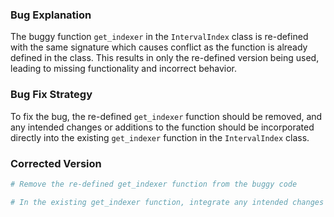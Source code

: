 ### Bug Explanation
The buggy function `get_indexer` in the `IntervalIndex` class is re-defined with the same signature which causes conflict as the function is already defined in the class. This results in only the re-defined version being used, leading to missing functionality and incorrect behavior.

### Bug Fix Strategy
To fix the bug, the re-defined `get_indexer` function should be removed, and any intended changes or additions to the function should be incorporated directly into the existing `get_indexer` function in the `IntervalIndex` class.

### Corrected Version
```python
# Remove the re-defined get_indexer function from the buggy code

# In the existing get_indexer function, integrate any intended changes or additions to address the bug
```